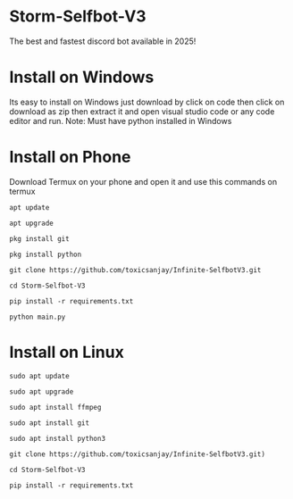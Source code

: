 # Storm-Selfbot-V3
The best and fastest discord bot available in 2025!

# Install on Windows
Its easy to install on Windows just download by click on code then click on download as zip then extract it and open visual studio code or any code editor and run.
Note: Must have python installed in Windows

# Install on Phone
Download Termux on your phone and open it and use this commands on termux

``apt update``

``apt upgrade``

``pkg install git``

``pkg install python``

``git clone https://github.com/toxicsanjay/Infinite-SelfbotV3.git``

``cd Storm-Selfbot-V3``

``pip install -r requirements.txt``

``python main.py``

# Install on Linux
``sudo apt update``

``sudo apt upgrade``

``sudo apt install ffmpeg``

``sudo apt install git``

``sudo apt install python3``

``git clone https://github.com/toxicsanjay/Infinite-SelfbotV3.git)``

``cd Storm-Selfbot-V3``

``pip install -r requirements.txt``
